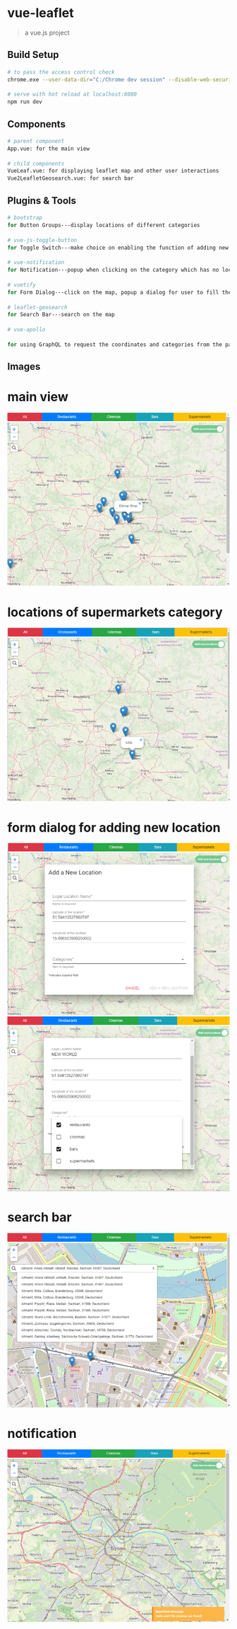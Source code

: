 # vue-leaflet

> a vue.js project

## Build Setup

``` bash
# to pass the access control check
chrome.exe --user-data-dir="C:/Chrome dev session" --disable-web-security

# serve with hot reload at localhost:8080
npm run dev

```
## Components

``` bash
# parent component
App.vue: for the main view

# child components
VueLeaf.vue: for displaying leaflet map and other user interactions
Vue2LeafletGeosearch.vue: for search bar

```

## Plugins & Tools

``` bash
# bootstrap
for Button Groups---display locations of different categories

# vue-js-toggle-button
for Toggle Switch---make choice on enabling the function of adding new locations on the map or not

# vue-notification
for Notification---popup when clicking on the category which has no locations found

# vuetify
for Form Dialog---click on the map, popup a dialog for user to fill the data of new location, like the location name and categories, along with non-empty validations

# leaflet-geosearch
for Search Bar---search on the map

# vue-apollo

for using GraphQL to request the coordinates and categories from the pages in ProcessWire

```
## Images


# main view
![main view of the map](https://raw.githubusercontent.com/hc96/vue-leaflet/master/images/1.png)

# locations of supermarkets category
![locations of supermarkets category](https://raw.githubusercontent.com/hc96/vue-leaflet/master/images/2.png)

# form dialog for adding new location
![form dialog for adding new location](https://raw.githubusercontent.com/hc96/vue-leaflet/master/images/4.png)
![form dialog for adding new location](https://raw.githubusercontent.com/hc96/vue-leaflet/master/images/3.png)

# search bar
![search bar](https://raw.githubusercontent.com/hc96/vue-leaflet/master/images/5.png)

# notification
![notification](https://raw.githubusercontent.com/hc96/vue-leaflet/master/images/6.png)




